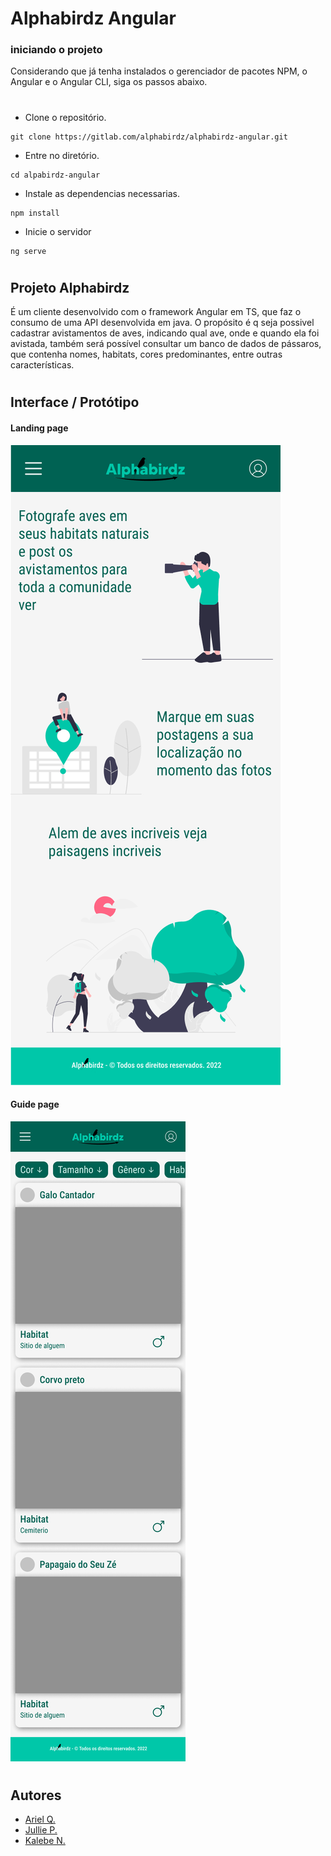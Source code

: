# Alphabirdz Angular



### iniciando o projeto

Considerando que já tenha instalados o gerenciador de pacotes NPM, o Angular e o Angular CLI, siga os passos abaixo.

#

- Clone o repositório.
```
git clone https://gitlab.com/alphabirdz/alphabirdz-angular.git
```
- Entre no diretório.
```
cd alpabirdz-angular
```
- Instale as dependencias necessarias.
```
npm install
```
- Inicie o servidor
```
ng serve
```

#

## Projeto Alphabirdz
É um cliente desenvolvido com o framework Angular em TS, que faz o consumo de uma API desenvolvida em java.
O propósito é q seja possivel cadastrar avistamentos de aves, indicando qual ave, onde e quando ela foi avistada, também será possível consultar um banco de dados de pássaros, que contenha nomes, habitats, cores predominantes, entre outras características.

#

## Interface / Protótipo
#### Landing page
![Database Tables](./assets/img/landing_phone_576.png)

#### Guide page
![Database Tables](./assets/img/guide_phone_576.png)

#

## Autores

- [Ariel Q.](https://gitlab.com/quaresmina)
- [Jullie P.](https://gitlab.com/julliepx)
- [Kalebe N.](https://gitlab.com/kalNascimento)

#

